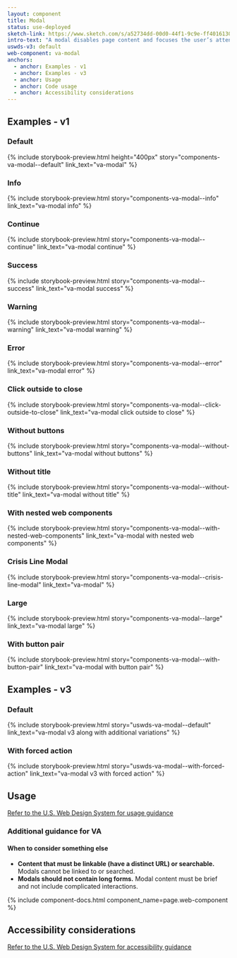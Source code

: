 ```yaml
---
layout: component
title: Modal
status: use-deployed
sketch-link: https://www.sketch.com/s/a52734dd-00d0-44f1-9c9e-ff4016130e5c/p/D10C68C1-35D7-4AB9-A020-BD7052EEDD1B/canvas
intro-text: "A modal disables page content and focuses the user’s attention on a single task or message."
uswds-v3: default
web-component: va-modal
anchors:
  - anchor: Examples - v1
  - anchor: Examples - v3
  - anchor: Usage
  - anchor: Code usage
  - anchor: Accessibility considerations
---
```


## Examples - v1

### Default

{% include storybook-preview.html height="400px" story="components-va-modal--default" link_text="va-modal" %}

### Info

{% include storybook-preview.html story="components-va-modal--info" link_text="va-modal info" %}

### Continue

{% include storybook-preview.html story="components-va-modal--continue" link_text="va-modal continue" %}

### Success

{% include storybook-preview.html story="components-va-modal--success" link_text="va-modal success" %}

### Warning

{% include storybook-preview.html story="components-va-modal--warning" link_text="va-modal warning" %}

### Error

{% include storybook-preview.html story="components-va-modal--error" link_text="va-modal error" %}

### Click outside to close

{% include storybook-preview.html story="components-va-modal--click-outside-to-close" link_text="va-modal click outside to close" %}

### Without buttons

{% include storybook-preview.html story="components-va-modal--without-buttons" link_text="va-modal without buttons" %}

### Without title

{% include storybook-preview.html story="components-va-modal--without-title" link_text="va-modal without title" %}

### With nested web components

{% include storybook-preview.html story="components-va-modal--with-nested-web-components" link_text="va-modal with nested web components" %}

### Crisis Line Modal

{% include storybook-preview.html story="components-va-modal--crisis-line-modal" link_text="va-modal" %}

### Large

{% include storybook-preview.html story="components-va-modal--large" link_text="va-modal large" %}

### With button pair

{% include storybook-preview.html story="components-va-modal--with-button-pair" link_text="va-modal with button pair" %}

## Examples - v3

### Default

{% include storybook-preview.html story="uswds-va-modal--default" link_text="va-modal v3 along with additional variations" %}

### With forced action

{% include storybook-preview.html story="uswds-va-modal--with-forced-action" link_text="va-modal v3 with forced action" %}

## Usage

<a class="vads-c-action-link--blue" href="https://designsystem.digital.gov/components/modal/">Refer to the U.S. Web Design System for usage guidance</a>

### Additional guidance for VA

#### When to consider something else

* **Content that must be linkable (have a distinct URL) or searchable.** Modals cannot be linked to or searched.
* **Modals should not contain long forms.** Modal content must be brief and not include complicated interactions.

{% include component-docs.html component_name=page.web-component %}

## Accessibility considerations

<a class="vads-c-action-link--blue" href="https://designsystem.digital.gov/components/modal/#accessibility-select">Refer to the U.S. Web Design System for accessibility guidance</a>